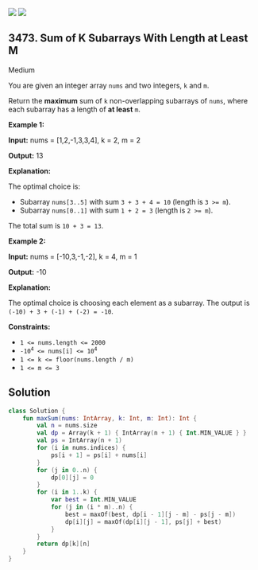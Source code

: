 [![](https://img.shields.io/github/stars/javadev/LeetCode-in-Kotlin?label=Stars&style=flat-square)](https://github.com/javadev/LeetCode-in-Kotlin)
[![](https://img.shields.io/github/forks/javadev/LeetCode-in-Kotlin?label=Fork%20me%20on%20GitHub%20&style=flat-square)](https://github.com/javadev/LeetCode-in-Kotlin/fork)

## 3473\. Sum of K Subarrays With Length at Least M

Medium

You are given an integer array `nums` and two integers, `k` and `m`.

Return the **maximum** sum of `k` non-overlapping subarrays of `nums`, where each subarray has a length of **at least** `m`.

**Example 1:**

**Input:** nums = [1,2,-1,3,3,4], k = 2, m = 2

**Output:** 13

**Explanation:**

The optimal choice is:

*   Subarray `nums[3..5]` with sum `3 + 3 + 4 = 10` (length is `3 >= m`).
*   Subarray `nums[0..1]` with sum `1 + 2 = 3` (length is `2 >= m`).

The total sum is `10 + 3 = 13`.

**Example 2:**

**Input:** nums = [-10,3,-1,-2], k = 4, m = 1

**Output:** \-10

**Explanation:**

The optimal choice is choosing each element as a subarray. The output is `(-10) + 3 + (-1) + (-2) = -10`.

**Constraints:**

*   `1 <= nums.length <= 2000`
*   <code>-10<sup>4</sup> <= nums[i] <= 10<sup>4</sup></code>
*   `1 <= k <= floor(nums.length / m)`
*   `1 <= m <= 3`

## Solution

```kotlin
class Solution {
    fun maxSum(nums: IntArray, k: Int, m: Int): Int {
        val n = nums.size
        val dp = Array(k + 1) { IntArray(n + 1) { Int.MIN_VALUE } }
        val ps = IntArray(n + 1)
        for (i in nums.indices) {
            ps[i + 1] = ps[i] + nums[i]
        }
        for (j in 0..n) {
            dp[0][j] = 0
        }
        for (i in 1..k) {
            var best = Int.MIN_VALUE
            for (j in (i * m)..n) {
                best = maxOf(best, dp[i - 1][j - m] - ps[j - m])
                dp[i][j] = maxOf(dp[i][j - 1], ps[j] + best)
            }
        }
        return dp[k][n]
    }
}
```